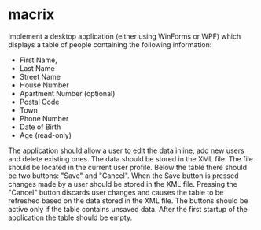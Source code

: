 # macrix
Implement a desktop application (either using WinForms or WPF) which displays a table of people containing the following information:

- First Name,
- Last Name
- Street Name
- House Number
- Apartment Number (optional)
- Postal Code
- Town
- Phone Number
- Date of Birth
- Age (read-only)

The application should allow a user to edit the data inline, add new users and delete existing ones. The data should be stored in the XML
file. The file should be located in the current user profile. Below the table there should be two buttons: "Save" and "Cancel".
When the Save button is pressed changes made by a user should be stored in the XML file. Pressing the "Cancel" button discards user changes and causes the table to be refreshed based on the data stored in the XML file. The buttons should be active only if the table contains unsaved data. After the first startup of the application the table should be empty.

